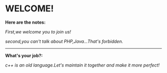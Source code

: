 # WELCOME!
**Here are the notes:**

*First,we welcome you to join us!*

*second,you can't talk about PHP,Java…That's forbidden.*
***
**What's your job?:**

*c++ is an old language.Let's maintain it together and make it more perfect!*

